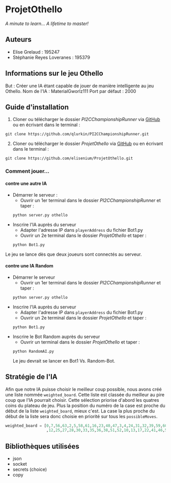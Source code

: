 # ProjetOthello

_A minute to learn… A lifetime to master!_

## Auteurs

- Elise Grelaud : 195247
- Stéphanie Reyes Loveranes : 195379

## Informations sur le jeu Othello

But : Créer une IA étant capable de jouer de manière intelligente au jeu Othello.
Nom de l'IA : MaterialGworlz111
Port par défaut : 2000

## Guide d'installation

1. Cloner ou télécharger le dossier _PI2CChampionshipRunner_ via [GitHub](https://github.com/qlurkin/PI2CChampionshipRunner.git) ou en écrivant dans le terminal :

```shell
git clone https://github.com/qlurkin/PI2CChampionshipRunner.git
```

2. Cloner ou télécharger le dossier _ProjetOthello_ via [GitHub](https://github.com/elisenium/ProjetOthello.git) ou en écrivant dans le terminal :

```shell
git clone https://github.com/elisenium/ProjetOthello.git
```

### Comment jouer...

#### contre une autre IA

- Démarrer le serveur :
    - Ouvrir un 1er terminal dans le dossier _PI2CChampionshipRunner_ et taper :
    ```shell
    python server.py othello
    ```
- Inscrire l'IA auprès du serveur
    - Adapter l'adresse IP dans `playerAddress` du fichier Bot1.py
    - Ouvrir un 2e terminal dans le dossier _ProjetOthello_ et taper :
    ```shell
    python Bot1.py
    ```
Le jeu se lance dès que deux joueurs sont connectés au serveur.

#### contre une IA Random
- Démarrer le serveur
    - Ouvrir un 1er terminal dans le dossier _PI2CChampionshipRunner_ et taper :
    ```shell
    python server.py othello
    ```
- Inscrire l'IA auprès du serveur
    - Adapter l'adresse IP dans `playerAddress` du fichier Bot1.py
    - Ouvrir un 2e terminal dans le dossier _ProjetOthello_ et taper :
    ```shell
    python Bot1.py
    ```
- Inscrire le Bot Random auprès du serveur
    - Ouvrir un terminal dans le dossier _ProjetOthello_ et taper :
    ```shell
    python RandomAI.py
    ```
    Le jeu devrait se lancer en Bot1 Vs. Random-Bot.

## Stratégie de l'IA

Afin que notre IA puisse choisir le meilleur coup possible, nous avons créé une liste nommée `weighted_board`. Cette liste est classée du meilleur au pire coup que l'IA pourrait choisir. Cette sélection priorise d'abord les quatres coins du plateau de jeu. Plus la position du numéro de la case est proche du début de la liste `weighted_board`, mieux c'est. La case la plus proche du début de la liste sera donc choisie en priorité sur tous les `possibleMoves`.

```python
weighted_board = [0,7,56,63,2,5,58,61,16,23,40,47,3,4,24,31,32,39,59,60,18,21,42,45,19,20,26,29,34,37,43,44,11
                  ,12,25,27,28,30,33,35,36,38,51,52,10,13,17,22,41,46,50,53,1,6,8,15,48,55,57,62,9,14,49,54]
```

## Bibliothèques utilisées
- json
- socket
- secrets (choice)
- copy